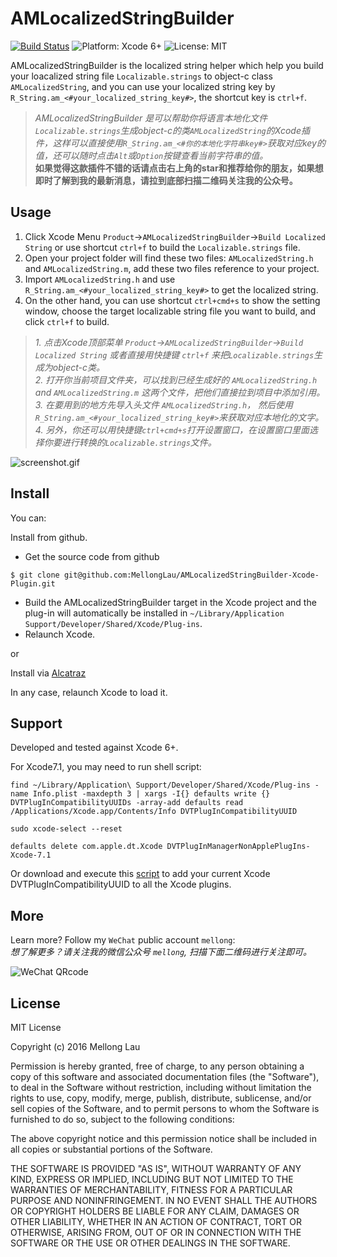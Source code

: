 
AMLocalizedStringBuilder
==================

<p align="left">

<a href="https://travis-ci.org/MellongLau/AMLocalizedStringBuilder-Xcode-Plugin"><img src="https://travis-ci.org/MellongLau/AMLocalizedStringBuilder-Xcode-Plugin.svg" alt="Build Status" /></a>
<img src="https://img.shields.io/badge/platform-Xcode%206%2B-blue.svg?style=flat" alt="Platform: Xcode 6+"/>
<img src="http://img.shields.io/badge/license-MIT-lightgrey.svg?style=flat" alt="License: MIT" />

</p>

AMLocalizedStringBuilder is the localized string helper which help you build your loacalized string file `Localizable.strings` to object-c class `AMLocalizedString`, and you can use your localized string key by `R_String.am_<#your_localized_string_key#>`, the shortcut key is `ctrl+f`.

> *AMLocalizedStringBuilder 是可以帮助你将语言本地化文件`Localizable.strings`生成object-c的类`AMLocalizedString`的Xcode插件，这样可以直接使用`R_String.am_<#你的本地化字符串key#>`获取对应key的值，还可以随时点击`Alt`或`Option`按键查看当前字符串的值。*  
**如果觉得这款插件不错的话请点击右上角的star和推荐给你的朋友，如果想即时了解到我的最新消息，请拉到底部扫描二维码关注我的公众号。**

## Usage
1. Click Xcode Menu `Product`->`AMLocalizedStringBuilder`->`Build Localized String` or use shortcut `ctrl+f` to build the `Localizable.strings` file.  
2. Open your project folder will find these two files: `AMLocalizedString.h` and `AMLocalizedString.m`, add these two files reference to your project.  
3. Import `AMLocalizedString.h` and use `R_String.am_<#your_localized_string_key#>` to get the localized string.   
4. On the other hand, you can use shortcut `ctrl+cmd+s` to show the setting window, choose the target localizable string file you want to build, and click `ctrl+f` to build.  

> *1. 点击Xcode顶部菜单 `Product`->`AMLocalizedStringBuilder`->`Build Localized String` 或者直接用快捷键 `ctrl+f` 来把`Localizable.strings`生成为object-c类。*  
  *2. 打开你当前项目文件夹，可以找到已经生成好的 `AMLocalizedString.h` and `AMLocalizedString.m` 这两个文件，把他们直接拉到项目中添加引用。*  
*3. 在要用到的地方先导入头文件 `AMLocalizedString.h`， 然后使用`R_String.am_<#your_localized_string_key#>`来获取对应本地化的文字。*  
*4. 另外，你还可以用快捷键`ctrl+cmd+s`打开设置窗口，在设置窗口里面选择你要进行转换的`Localizable.strings`文件。*

![screenshot.gif](https://raw.github.com/MellongLau/AMLocalizedStringBuilder-Xcode-Plugin/master/Screenshots/screenshot.gif)

## Install

You can:

Install from github.

* Get the source code from github

`$ git clone git@github.com:MellongLau/AMLocalizedStringBuilder-Xcode-Plugin.git`

* Build the AMLocalizedStringBuilder target in the Xcode project and the plug-in will automatically be installed in `~/Library/Application Support/Developer/Shared/Xcode/Plug-ins`.
* Relaunch Xcode.

or

Install via [Alcatraz](http://alcatraz.io/)

In any case, relaunch Xcode to load it.


## Support

Developed and tested against Xcode 6+.

For Xcode7.1, you may need to run shell script:
```shell
find ~/Library/Application\ Support/Developer/Shared/Xcode/Plug-ins -name Info.plist -maxdepth 3 | xargs -I{} defaults write {} DVTPlugInCompatibilityUUIDs -array-add defaults read /Applications/Xcode.app/Contents/Info DVTPlugInCompatibilityUUID

sudo xcode-select --reset

defaults delete com.apple.dt.Xcode DVTPlugInManagerNonApplePlugIns-Xcode-7.1

```

Or download and execute this [script](https://github.com/cielpy/RPAXU) to add your current Xcode DVTPlugInCompatibilityUUID to all the Xcode plugins.

## More
Learn more? Follow my `WeChat` public account `mellong`:  
*想了解更多？请关注我的微信公众号 `mellong`, 扫描下面二维码进行关注即可。*

![WeChat QRcode](http://www.devlong.com/blogImages/qrcode_for_mellong.jpg)

## License

MIT License

Copyright (c) 2016 Mellong Lau

Permission is hereby granted, free of charge, to any person obtaining a copy
of this software and associated documentation files (the "Software"), to deal
in the Software without restriction, including without limitation the rights
to use, copy, modify, merge, publish, distribute, sublicense, and/or sell
copies of the Software, and to permit persons to whom the Software is
furnished to do so, subject to the following conditions:

The above copyright notice and this permission notice shall be included in all
copies or substantial portions of the Software.

THE SOFTWARE IS PROVIDED "AS IS", WITHOUT WARRANTY OF ANY KIND, EXPRESS OR
IMPLIED, INCLUDING BUT NOT LIMITED TO THE WARRANTIES OF MERCHANTABILITY,
FITNESS FOR A PARTICULAR PURPOSE AND NONINFRINGEMENT. IN NO EVENT SHALL THE
AUTHORS OR COPYRIGHT HOLDERS BE LIABLE FOR ANY CLAIM, DAMAGES OR OTHER
LIABILITY, WHETHER IN AN ACTION OF CONTRACT, TORT OR OTHERWISE, ARISING FROM,
OUT OF OR IN CONNECTION WITH THE SOFTWARE OR THE USE OR OTHER DEALINGS IN THE
SOFTWARE.

